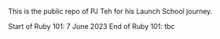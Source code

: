 This is the public repo of PJ Teh for his Launch School journey.

Start of Ruby 101: 7 June 2023
End of Ruby 101: tbc
